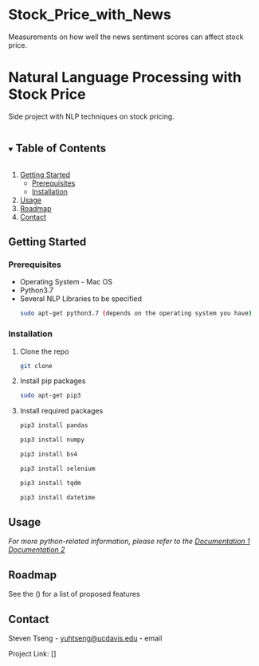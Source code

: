# Stock_Price_with_News
Measurements on how well the news sentiment scores can affect stock price. 
# Natural Language Processing with Stock Price
Side project with NLP techniques on stock pricing. 



<!-- TABLE OF CONTENTS -->
<details open="open">
  <summary><h2 style="display: inline-block">Table of Contents</h2></summary>
  <ol>
    <li>
      <a href="#getting-started">Getting Started</a>
      <ul>
        <li><a href="#prerequisites">Prerequisites</a></li>
        <li><a href="#installation">Installation</a></li>
      </ul>
    </li>
    <li><a href="#usage">Usage</a></li>
    <li><a href="#roadmap">Roadmap</a></li>
    <li><a href="#contact">Contact</a></li>
  </ol>
</details>




<!-- GETTING STARTED -->
## Getting Started


### Prerequisites
* Operating System - Mac OS
* Python3.7
* Several NLP Libraries to be specified
  ```sh
  sudo apt-get python3.7 (depends on the operating system you have)
  ```

### Installation

1. Clone the repo
   ```sh
   git clone 
   ```
2. Install pip packages
   ```sh
   sudo apt-get pip3
   ```
3. Install required packages
    ```sh
    pip3 install pandas
    ```
    ```sh
    pip3 install numpy
    ```
    ```sh
    pip3 install bs4
    ```
    ```sh
    pip3 install selenium
    ```
    ```sh
    pip3 install tqdm
    ```
    ```sh
    pip3 install datetime
    ```


<!-- USAGE EXAMPLES -->
## Usage

_For more python-related information, please refer to the [Documentation 1](https://selenium-python.readthedocs.io/getting-started.html)_
_[Documentation 2](https://www.crummy.com/software/BeautifulSoup/bs4/doc/)_




<!-- ROADMAP -->
## Roadmap

See the () for a list of proposed features 




<!-- CONTACT -->
## Contact

Steven Tseng - yuhtseng@ucdavis.edu - email

Project Link: []


